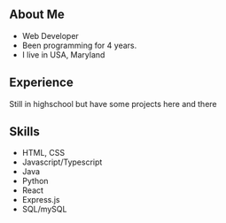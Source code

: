 <h2>About Me</h2>
<ul>
<li>Web Developer</li>
<li>Been programming for 4 years.</li>
<li>I live in USA, Maryland</li>
</ul>

<h2>Experience</h2>
Still in highschool but have some projects here and there
<h2>Skills</h2>
<ul>
<li>HTML, CSS</li>
<li>Javascript/Typescript</li>
<li>Java</li>
<li>Python</li>
<li>React</li>
<li>Express.js</li>
<li>SQL/mySQL</li>
</ul>
